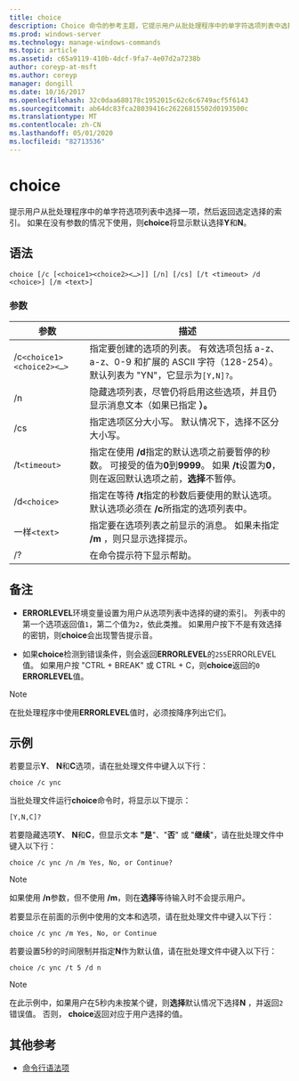 ```yaml
---
title: choice
description: Choice 命令的参考主题，它提示用户从批处理程序中的单字符选项列表中选择一项，然后返回选定选择的索引。
ms.prod: windows-server
ms.technology: manage-windows-commands
ms.topic: article
ms.assetid: c65a9119-410b-4dcf-9fa7-4e07d2a7238b
author: coreyp-at-msft
ms.author: coreyp
manager: dongill
ms.date: 10/16/2017
ms.openlocfilehash: 32c0daa680178c1952015c62c6c6749acf5f6143
ms.sourcegitcommit: ab64dc83fca28039416c26226815502d0193500c
ms.translationtype: MT
ms.contentlocale: zh-CN
ms.lasthandoff: 05/01/2020
ms.locfileid: "82713536"
---
```

# <a name="choice"></a>choice

提示用户从批处理程序中的单字符选项列表中选择一项，然后返回选定选择的索引。 如果在没有参数的情况下使用，则**choice**将显示默认选择**Y**和**N**。

## <a name="syntax"></a>语法

```
choice [/c [<choice1><choice2><…>]] [/n] [/cs] [/t <timeout> /d <choice>] [/m <text>]
```

### <a name="parameters"></a>参数

| 参数 | 描述 |
| --------- | ----------- |
| /c`<choice1><choice2><…>` | 指定要创建的选项的列表。 有效选项包括 a-z、a-z、0-9 和扩展的 ASCII 字符（128-254）。 默认列表为 "YN"，它显示为`[Y,N]?`。 |
| /n | 隐藏选项列表，尽管仍将启用这些选项，并且仍显示消息文本（如果已指定 **）。** |
| /cs | 指定选项区分大小写。 默认情况下，选择不区分大小写。 |
| /t`<timeout>` | 指定在使用 **/d**指定的默认选项之前要暂停的秒数。 可接受的值为**0**到**9999**。 如果 **/t**设置为**0**，则在返回默认选项之前，**选择**不暂停。 |
| /d`<choice>` | 指定在等待 **/t**指定的秒数后要使用的默认选项。 默认选项必须在 **/c**所指定的选项列表中。 |
| 一样`<text>` | 指定要在选项列表之前显示的消息。 如果未指定 **/m** ，则只显示选择提示。 |
| /? | 在命令提示符下显示帮助。 |

## <a name="remarks"></a>备注

- **ERRORLEVEL**环境变量设置为用户从选项列表中选择的键的索引。 列表中的第一个选项返回值`1`，第二个值为`2`，依此类推。 如果用户按下不是有效选择的密钥，则**choice**会出现警告提示音。 

- 如果**choice**检测到错误条件，则会返回**ERRORLEVEL**的`255`ERRORLEVEL 值。 如果用户按 "CTRL + BREAK" 或 CTRL + C，则**choice**返回的`0` **ERRORLEVEL**值。

> [!NOTE]
> 在批处理程序中使用**ERRORLEVEL**值时，必须按降序列出它们。

## <a name="examples"></a>示例

若要显示**Y**、 **N**和**C**选项，请在批处理文件中键入以下行：

```
choice /c ync
```

当批处理文件运行**choice**命令时，将显示以下提示：

```
[Y,N,C]?
```

若要隐藏选项**Y**、 **N**和**C**，但显示文本 **"是**"、"**否**" 或 "**继续**"，请在批处理文件中键入以下行：

```
choice /c ync /n /m Yes, No, or Continue?
```

> [!NOTE]
> 如果使用 **/n**参数，但不使用 **/m**，则在**选择**等待输入时不会提示用户。

若要显示在前面的示例中使用的文本和选项，请在批处理文件中键入以下行：

```
choice /c ync /m Yes, No, or Continue
```

若要设置5秒的时间限制并指定**N**作为默认值，请在批处理文件中键入以下行：

```
choice /c ync /t 5 /d n
```

> [!NOTE]
> 在此示例中，如果用户在5秒内未按某个键，则**选择**默认情况下选择**N** ，并返回`2`错误值。 否则， **choice**返回对应于用户选择的值。

## <a name="additional-references"></a>其他参考

- [命令行语法项](command-line-syntax-key.md)
